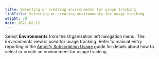 ```yaml
---
title: Selecting or creating environments for usage tracking
linkTitle: Selecting or creating environments for usage tracking
weight: 50
date: 2021-08-12
---
```


Select **Environments** from the Organization left navigation menu. The *Environments* view is used for usage tracking. Refer to manual entry reporting in the [Amplify Subscription Usage](https://docs.axway.com/bundle/subusage_11_en/page/amplify_subscription_usage_and_reporting.html) guide for details about how to select or create an environment for usage tracking.